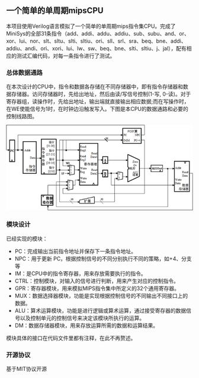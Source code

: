## 一个简单的单周期mipsCPU

本项目使用Verilog语言模拟了一个简单的单周期mips指令集CPU。完成了MiniSys的全部31条指令（add、addi、addu、addiu、sub、subu、and、or、xor、lui、nor、slt、sltu、slti、sltiu、ori、sll、srl、sra、beq、bne、addi、addiu、andi、ori、xori、lui、lw、sw、beq、bne、slti、sltiu、j、jal），配有相应的测试汇编代码，对每一条指令进行了测试。

### 总体数据通路

在本次设计的CPU中，指令和数据各存储在不同存储器中，即有指令存储器和数据存储器。访问存储器时，先给出地址，然后由读/写信号控制(1-写, 0-读)。对于寄存器组，读操作时，先给出地址，输出端就直接输出相应数据;而在写操作时，在WE使能信号为1时，在时钟边沿触发写入。下图是本CPU的数据通路和必要的控制线路图。

![总体数据通路图](IMAGE/clip_image002.png)

### 模块设计

已经实现的模块：

- PC：完成输出当前指令地址并保存下一条指令地址。
- NPC：用于更新 PC，根据控制信号的不同分别执行不同的策略，如+4、分支等
- IM：是CPU中的指令寄存器，用来存放需要执行的指令。
- CTRL：控制模块，对输入的信号进行判断，用来产生对应的控制指令。
- GPR：寄存器模块，用来模拟MIPS指令集中所定义的32个通用寄存器。
- MUX：数据选择器模块，功能是实现根据控制信号的不同输出不同接口上的数据。
- ALU：算术运算模块，功能是进行逻辑或算术运算，通过接受寄存器的数据信号以及控制单元的控制信号来决定该模块所执行的运算。
- DM：数据存储器模块，用来存放运算所需的数据和运算结果。

模块具体的接口在代码文件里都有注释，在此不再赘述。

### 开源协议

基于MIT协议开源